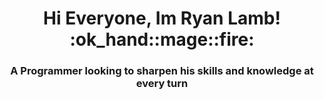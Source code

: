 <h1 align="center">Hi Everyone, Im Ryan Lamb! :ok_hand::mage::fire:</h1>
<h3 align="center">A Programmer looking to sharpen his skills and knowledge at every turn </h3>

<!--
**rclamb27/rclamb27** is a ✨ _special_ ✨ repository because its `README.md` (this file) appears on your GitHub profile.

Here are some ideas to get you started:

- 🔭 I’m currently working on ...
- 🌱 I’m currently learning ...
- 👯 I’m looking to collaborate on ...
- 🤔 I’m looking for help with ...
- 💬 Ask me about ...
- 📫 How to reach me: ...
- 😄 Pronouns: ...
- ⚡ Fun fact: ...
-->
